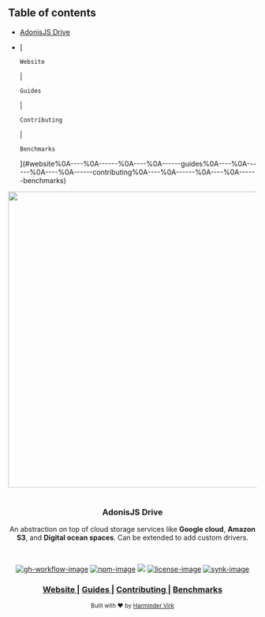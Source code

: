 <!-- START doctoc generated TOC please keep comment here to allow auto update -->
<!-- DON'T EDIT THIS SECTION, INSTEAD RE-RUN doctoc TO UPDATE -->
## Table of contents

- [AdonisJS Drive](#adonisjs-drive)
- [
    
      Website
    
     | 
    
      Guides
    
     | 
    
      Contributing
    
     | 
    
      Benchmarks
    
  ](#website%0A----%0A------%0A----%0A------guides%0A----%0A------%0A----%0A------contributing%0A----%0A------%0A----%0A------benchmarks)

<!-- END doctoc generated TOC please keep comment here to allow auto update -->

<div align="center">
  <img src="https://res.cloudinary.com/adonisjs/image/upload/q_100/v1558612869/adonis-readme_zscycu.jpg" width="600px">
</div>

<br />

<div align="center">
  <h3>AdonisJS Drive</h3>
  <p>
    An abstraction on top of cloud storage services like <strong>Google cloud</strong>, <strong>Amazon S3</strong>, and <strong>Digital ocean spaces</strong>. Can be extended to add custom drivers.
  </p>
</div>

<br />

<div align="center">

[![gh-workflow-image]][gh-workflow-url] [![npm-image]][npm-url] ![][typescript-image] [![license-image]][license-url] [![synk-image]][synk-url]

</div>

<div align="center">
  <h3>
    <a href="https://adonisjs.com">
      Website
    </a>
    <span> | </span>
    <a href="https://docs.adonisjs.com/guides/drive">
      Guides
    </a>
    <span> | </span>
    <a href="CONTRIBUTING.md">
      Contributing
    </a>
    <span> | </span>
    <a href="benchmarks.md">
      Benchmarks
    </a>
  </h3>
</div>

<div align="center">
  <sub>Built with ❤︎ by <a href="https://twitter.com/AmanVirk1">Harminder Virk</a>
</div>

[gh-workflow-image]: https://img.shields.io/github/workflow/status/adonisjs/drive/test?style=for-the-badge
[gh-workflow-url]: https://github.com/adonisjs/drive/actions/workflows/test.yml "Github action"

[typescript-image]: https://img.shields.io/badge/Typescript-294E80.svg?style=for-the-badge&logo=typescript
[typescript-url]:  "typescript"

[npm-image]: https://img.shields.io/npm/v/@adonisjs/drive.svg?style=for-the-badge&logo=npm
[npm-url]: https://npmjs.org/package/@adonisjs/drive "npm"

[license-image]: https://img.shields.io/npm/l/@adonisjs/drive?color=blueviolet&style=for-the-badge
[license-url]: LICENSE.md "license"

[synk-image]: https://img.shields.io/snyk/vulnerabilities/github/adonisjs/drive?label=Synk%20Vulnerabilities&style=for-the-badge
[synk-url]: https://snyk.io/test/github/adonisjs/drive?targetFile=package.json "synk"

